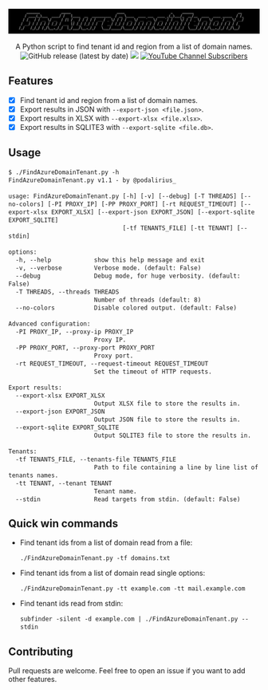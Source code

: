 ![](./.github/banner.png)

<p align="center">
    A Python script to find tenant id and region from a list of domain names.
    <br>
    <img alt="GitHub release (latest by date)" src="https://img.shields.io/github/v/release/p0dalirius/FindAzureDomainTenant">
    <a href="https://twitter.com/intent/follow?screen_name=podalirius_" title="Follow"><img src="https://img.shields.io/twitter/follow/podalirius_?label=Podalirius&style=social"></a>
    <a href="https://www.youtube.com/c/Podalirius_?sub_confirmation=1" title="Subscribe"><img alt="YouTube Channel Subscribers" src="https://img.shields.io/youtube/channel/subscribers/UCF_x5O7CSfr82AfNVTKOv_A?style=social"></a>
    <br>
</p>

## Features

 - [x] Find tenant id and region from a list of domain names.
 - [x] Export results in JSON with `--export-json <file.json>`.
 - [x] Export results in XLSX with `--export-xlsx <file.xlsx>`.
 - [x] Export results in SQLITE3  with `--export-sqlite <file.db>`.

## Usage

```
$ ./FindAzureDomainTenant.py -h
FindAzureDomainTenant.py v1.1 - by @podalirius_

usage: FindAzureDomainTenant.py [-h] [-v] [--debug] [-T THREADS] [--no-colors] [-PI PROXY_IP] [-PP PROXY_PORT] [-rt REQUEST_TIMEOUT] [--export-xlsx EXPORT_XLSX] [--export-json EXPORT_JSON] [--export-sqlite EXPORT_SQLITE]
                                [-tf TENANTS_FILE] [-tt TENANT] [--stdin]

options:
  -h, --help            show this help message and exit
  -v, --verbose         Verbose mode. (default: False)
  --debug               Debug mode, for huge verbosity. (default: False)
  -T THREADS, --threads THREADS
                        Number of threads (default: 8)
  --no-colors           Disable colored output. (default: False)

Advanced configuration:
  -PI PROXY_IP, --proxy-ip PROXY_IP
                        Proxy IP.
  -PP PROXY_PORT, --proxy-port PROXY_PORT
                        Proxy port.
  -rt REQUEST_TIMEOUT, --request-timeout REQUEST_TIMEOUT
                        Set the timeout of HTTP requests.

Export results:
  --export-xlsx EXPORT_XLSX
                        Output XLSX file to store the results in.
  --export-json EXPORT_JSON
                        Output JSON file to store the results in.
  --export-sqlite EXPORT_SQLITE
                        Output SQLITE3 file to store the results in.

Tenants:
  -tf TENANTS_FILE, --tenants-file TENANTS_FILE
                        Path to file containing a line by line list of tenants names.
  -tt TENANT, --tenant TENANT
                        Tenant name.
  --stdin               Read targets from stdin. (default: False)
```

## Quick win commands

 + Find tenant ids from a list of domain read from a file:
    ```
    ./FindAzureDomainTenant.py -tf domains.txt
    ```

 + Find tenant ids from a list of domain read single options:
    ```
    ./FindAzureDomainTenant.py -tt example.com -tt mail.example.com
    ```

 + Find tenant ids read from stdin:
    ```
    subfinder -silent -d example.com | ./FindAzureDomainTenant.py --stdin
    ```
 
## Contributing

Pull requests are welcome. Feel free to open an issue if you want to add other features.
